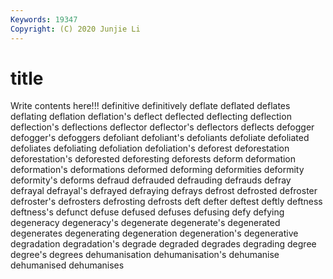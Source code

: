 ```yaml
---
Keywords: 19347
Copyright: (C) 2020 Junjie Li
---
```


# title

Write contents here!!!
definitive 
definitively 
deflate 
deflated 
deflates 
deflating
deflation 
deflation's 
deflect 
deflected 
deflecting 
deflection 
deflection's 
deflections 
deflector 
deflector's
deflectors 
deflects 
defogger 
defogger's 
defoggers 
defoliant 
defoliant's 
defoliants 
defoliate 
defoliated
defoliates 
defoliating 
defoliation 
defoliation's 
deforest 
deforestation 
deforestation's 
deforested 
deforesting 
deforests
deform 
deformation 
deformation's 
deformations 
deformed 
deforming 
deformities 
deformity 
deformity's 
deforms
defraud 
defrauded 
defrauding 
defrauds 
defray 
defrayal 
defrayal's 
defrayed 
defraying 
defrays
defrost 
defrosted 
defroster 
defroster's 
defrosters 
defrosting 
defrosts 
deft 
defter 
deftest
deftly 
deftness 
deftness's 
defunct 
defuse 
defused 
defuses 
defusing 
defy 
defying
degeneracy 
degeneracy's 
degenerate 
degenerate's 
degenerated 
degenerates 
degenerating 
degeneration 
degeneration's 
degenerative
degradation 
degradation's 
degrade 
degraded 
degrades 
degrading 
degree 
degree's 
degrees 
dehumanisation
dehumanisation's 
dehumanise 
dehumanised 
dehumanises 
